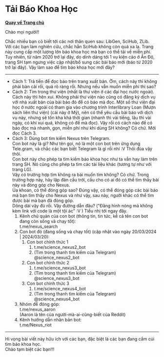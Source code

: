 # Tải Báo Khoa Học

**[Quay về Trang chủ](https://khangshirokuma.github.io/)**

Chào mọi người!!

Chắc nhiều bạn có biết tới các nơi thân quen sau: LibGen, SciHub, ZLib.  
Với các bạn làm nghiên cứu, chắc hẳn SciHub không còn quá xa lạ. Trang này cung cấp một lượng lớn báo khoa học mà bạn có thể tải về miễn phí. Tuy nhiên, từ năm 2020 trở lại đây, do dính dáng tới 1 vụ kiện cáo ở Ấn Độ, trang SH tạm ngưng việc cập nhật/bổ sung các bài báo mới (báo từ 2020 trở lại đây). Vậy làm sao để tìm báo khoa học mới đây?

---------
- Cách 1: Trả tiền để đọc báo trên trang xuất bản.
Ờm, cách này thì không phải bàn cãi rồi, quá rõ ràng rồi. Nhưng nếu vẫn muốn miễn phí thì sao?
- Cách 2: Tìm trong thư viện (nhất là thư viện ở các đại học nước ngoài).
Cách này thì hên xui. Không phải thư viện nào cũng có đăng ký dịch vụ với nhà xuất bản của bài báo đó để có báo mà đọc. Một số thư viện đại học ở nước ngoài có tham gia vào chương trình Interlibrary Loan (Mượn sách liên thư viện) (cái này ở Mỹ), nên có thể yêu cầu bài báo với dịch vụ này, nhưng sẽ tốn kha khá thời gian (nhanh thì vài tiếng, lâu thì vài ngày, có khi xui quá, không có để mà đọc).
Vậy rồi có cách nào để có báo đọc mà nhanh, gọn, miễn phí như khi dùng SH không? Có chứ. Mời đọc Cách 3.
- Cách 3: Dùng bot tìm kiếm Nexus trên Telegram.  
Con bot này là gì? Như tên gọi, nó là một con bot trên ứng dụng Tele.gram, và chắc các bạn biết Telegram là gì rồi nhỉ :V Thôi đùa vậy thôi.  
Con bot này cho phép ta tìm kiếm báo khoa học như ta vẫn hay làm trên trang SH. Nó cũng cho phép ta tìm các tài liệu khác (tương tự như với trang LG).  
Vậy có trường hợp tìm không ra bài muốn tìm không? Có chứ. Trong trường hợp này, hãy lập đàn cầu trời, cầu cho có ai đó có thể tìm thấy bài này và đóng góp cho Nexus.  
Ủa khoan, có thể đóng góp sao? Đúng vậy, có thể đóng góp các bài báo mà bạn tìm thấy cho Nexus và như vậy, sau này, người khác có thể tìm được bài mà bạn đã đóng góp.  
Dông dài vậy đủ rồi. Vậy đường dẫn đâu? ("Đăng hình nóng mà không kèm link với code là một tội ác" :V )
Tiểu nhị tới ngay đây.  
    1. Kênh chủ quản của con bot (thông tin, tin tức, kể cả tên con bot đang còn sống và chạy tốt):  
        t.me/nexus_search  
    2. Con bot đó (đang sống và chạy tốt) (cập nhật vào ngày 20/03/2024 \| 2024/03/20): 
        1. Con bot chính thức 1  
            1. t.me/science_nexus2_bot  
            2. (Tìm trong thanh tìm kiếm của Telegram) @science_nexus2_bot  
        2. Con bot chính thức 2  
            1. t.me/science_nexus3_bot  
            2. (Tìm trong thanh tìm kiếm của Telegram) @science_nexus3_bot  
        3. Con bot chính thức 3  
            1. t.me/science_nexus4_bot  
            2. (Tìm trong thanh tìm kiếm của Telegram) @science_nexus4_bot  
    3. Nhóm để đóng góp:  
        t.me/nexus_aaron  
        (Aaron là tên của người-mà-ai-cũng-biết của Reddit)  
    4. Kênh hướng dẫn nhân bản bot:  
        t.me/Nexus_riot  

---------------
Hi vọng bài viết này hữu ích với các bạn, đặc biệt là các bạn đang cắm cúi tìm báo khoa học.  
Chào tạm biệt các bạn!!!